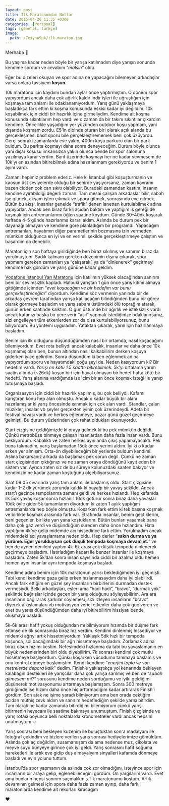 ```yaml
---
layout: post
title: İlk Maratonumdan Notlar
date: 2015-04-26 11:35 +0300
categories: [Personal]
tags: [general, türkçe]
image:
  path: /7exynu9pk/ilk-maraton.jpg
---
```

Merhaba 👋

Bu yaşıma kadar neden böyle bir yarışa katılmadım diye yarışın sonunda kendime sordum ve cevabım “_malsın”_ oldu.

Eğer bu dizeleri okuyan ve spor adına ne yapacağını bilemeyen arkadaşlar varsa onlara tavsiyem **koşun.**

10k maratonu için kaydımı bundan aylar önce yaptırmıştım. O dönem spor yapıyordum ancak daha çok ağırlık kaldır indir işleri ile uğraştığım için koşmaya tam anlamı ile odaklanamıyordum. Yarış günü yaklaşmaya başladıkça fark ettim ki koşma konusunda eskisi kadar iyi değildim. 10k koşabilmek için ciddi bir hazırlık içine girmeliydim. Kendime ait koşma konusunda sıkıntılarım hep vardı ve o zaman da bir takım sıkıntılar çıkardım kendime. Öncellikle yaşadığım yer yüzünden outdoor koşu yapmam, yani dışarıda koşmam zordu. E5'in dibinde oturan biri olarak açık alanda bu gerçekleşmesi basit sporu bile gerçekleştirememek beni çok üzüyordu. Gerçi sonraki zamanlarda eve yakın, 400m koşu parkuru olan bir park buldum. Bu parkta koşmayı daha sonra deneyeceğim. Durum böyle olunca yani dışar koşusu imkansızsa yakın olunca bende bir spor salonuna yazılmaya karar verdim. Bant üzerinde koşmayı her ne kadar sevmesem de 10k’yı en azından bitirebilmek adına hazırlanmam gerekiyordu ve benim 1 ayım vardı.

Zamanı hepimiz problem ederiz. Hele ki İstanbul gibi koşuşturmanın ve kaosun üst seviyelerde olduğu bir şehirde yaşıyorsanız, zaman kavramı bazen cidden çok can sıkıtı olabiliyor. Buradaki zamandan kastım, insanın kendine ayırabildiği değerli zaman. Tam mesai çalışan arkadaşlar bilir, sabah işe gitmek, akşam işten çıkmak ve spora gitmek, sonrasında eve gitmek. Bütün bu akışı, insanlar genelde “trafik” denen lanetten kurtulabilmek adına yapıyorlar. Ancak ben biraz farklı açıdan baktım ve yaptığım iş gereği de koşmak için antremanlarımı öğlen saatine koydum. Günde 30–40dk koşarak haftada 4–5 günde hazırlanma kararı aldım. Aslında bu durum pek bir dayanağı olmayan ve kendime göre planladığım bir programdı. Yapacağım antremanları, hayatımın diğer parametlerinin bozmasına izin vermeden mümkün olduğunca en iyi ve en verimli şekilde gerçekleştirmeye çalıştım ve başardım da denebilir.

Maraton için son haftaya girildiğinde ben biraz sıkılmış ve sanırım biraz da yorulmuştum. Sadık kalmam gereken düzenimin dışına çıkarak, spor yapmam gereken zamanları ya “çalışarak” ya da “dinlenerek” geçirmeyi kendime hak gördüm ve yarış gününe kadar geldim.

[Vodafone İstanbul Yarı Maratonu](https://www.istanbulyarimaratonu.org/) için katılımın yüksek olacağından sanırım beni bir sevimsizlik kapladı. Halbuki yarıştan 1 gün önce yarış kitimi almaya gittiğimde içimden “_evet koşacağım ve bir hedefim var bunu gerçekleştireceğim_” diyordum. Kendime söz vermenin yanında bir de arkadaş çevrem tarafından yarışa katılacağım bilindiğinden bunu bir görev olarak görmeye başladım ve yarış sabahı üstümdeki ölü toprağını atarak, günün erken saatinde kalktım. O gün üstümde bir ağırlık ve isteksizlik vardı ancak kafanızı başka bir yere verir “asıl” yapmak istediğinize odaklanırsanız, sizi engelleyen tüm etkenlerden zor da olsa kurtulabiliyorsunuz, bunu biliyordum. Bu yöntemi uyguladım. Yataktan çıkarak, yarın için hazırlanmaya başladım.

Benim için ilk olduğunu düşündüğümden nasıl bir ortamda, nasıl koşacağımı bilemiyordum. Evet rota belliydi ancak kalabalık, insanlar ve daha önce 10k koşmamış olan ben, bunun altından nasıl kalkabilirim derken koşuya giderken iyice gelirdim. Sonra düşündüm ki ben eğlenmek adına yapıyordum sporu ve hayatımdaki çoğu şeyi de. Neden kasıyordum ki? Bir hedefim vardı. _Yarışı en kötü 1.5 saatte bitirebilmek_. 5k’yı ortalama yarım saatin altında (~26dk) koşan biri için hayal olmayan bir hedef hatta kötü bir hedefti. Yarış alanına vardığımda ise içim bir an önce koşmak isteği ile yanıp tutuşmaya başladı.

Organizasyon için ciddi bir hazırlık yapılmış, bu çok belliydi. Kafamı karıştıran konu hep alan olmuştu. Ancak o kadar büyük bir alanı hazırlamışlar ki yarış öncesinde ısınmak için çok alan vardı. Standlar, çalan müzikler, insalar vb şeyler gerçekten iyinin çok üzerindeydi. Adeta bir festival havası vardı ve herkes eğlenmeye, pazar günü güzel geçirmeye gelmişti. Bu durum yüzlerinden çok rahat oldukları okunuyordu.

Start çizgisine geldiğimizde ki oraya gelmek ki bu pek mümkün değildi. Çünkü metrobüse binmeye çalışan insanlardan daha fazla insan vardı. Bunu bekliyordum. Kabalıktı ve zaten herkes aynı anda çıkış yapamayacaktı. Pek buna takmadım, yarış başlamadan 15dk önce yerimi aldım. İyi ki o kadar erken yer almışım. Orta-ön diyebileceğim bir yerlerde buldum kendimi. Aslına bakarsanız arkada da başlamak pek sorun değil. Çünkü ne zaman start çizgisinden çıktığınızı ve ne zaman oraya döndüğünü kayıt eden bir sistem var. Ayrıca zaten siz de bu süreye kolunuzdaki saaten bakıyor ve kendinizin ne kadar zaman koştuğunu ölçebiliyorsunuz.

Saat 09:05 civarında yarış tam anlamı ile başlamış oldu. Start çizgisine kadar 1–2 dk yürümek zorunda kaldık ki bayağı bir yavaş şekilde. Ancak start’ı geçince tempolanma zamanı geldi ve herkes hızlandı. Hep kafamda ilk 5dk yavaş koşar sonra hızlanır 10dk götürür sonra biraz daha yavaşlar 10dk öyle gider 5k tamamlarım diyordum ki zaten 1 aylık yaptığım antremanlarda hep böyle olmuştu. Koşarken fark ettim ki tek başına koşmak ve birlikte koşmak arasında fark var. Etrafımda insanlar, benim geçtiklerim, beni geçenler, birlikte yan yana koştuklarım. Bütün bunları yaşamak bana daha çok gaz verdi ve düşündüğüm süreden daha önce hızlandım. Hata yaptığımı 4k’ye gelip midemde acı hissedince fark ettim. Yorulmadım ancak midemdeki acı yavaşlamama neden oldu. Hep derler “**sakın durma ve ya yürüme. Eğer yorulduysan çok düşük tempoda koşmaya devam et.**” ve ben de aynen denileni yaptım 4k-6k arası çok düşük tempoda dinlenerek geçirmeye başladım. Hatırladığım kadarı ile benzer insanlar ile koşmaya başladım. Zaten 5k’dan sonra insan sayısında ciddi bir azalma oldu hemen hemen aynı insanlar aynı tempoda koşmaya başladı.

Kendime adına benim için 10k maratonun yarısı beklediğimden iyi geçmişti. Tabi kendi kendime gaza gelip erken hızlanmasaydım daha iyi olabilirdi. Ancak fark ettiğim en güzel şey insanların birbirlerini durmadan destek vermesiydi. Belki arkadaşları, eşleri ama “hadi hadi”, “bravo”, “durmak yok” şeklinde bağrışlar içinde geçen bir yarış olduğunu söyleyebilirim. Ara ara insanların bağırarak şarkılar söylemesi, sizi izleyen insanların “bravo” diyerek alkışlamaları vb motivasyon verici etkenler daha çok güç veren ve evet bu yarışı düşündüğümden daha iyi bitirebilirim hissiyatı bende oluşmaya başladı.

5k-6k arası hafif yokuş olduğundan mı bilmiyorum hızımda bir düşme fark ettimse de 6k sonrasında biraz hız verdim. Kendimi dinlenmiş hissediyor ve midemki ağrıyı artık hissetmiyordum. Yaklaşık 5dk hızlı bir tempoda koşunca, sol bacağımdaki bir ağrı hissetmeye başladım. Zorlamak adına biraz olsun hızımı kestim. Nefesimdeki hızlanma da tabi bu yavaşlamanın en büyük nedenlerinden biri oldu diyebilirim. 7k sonrası kendimi çok mutlu hissetmeye başlıyordum. Çünkü koşarken vücudumu tanımaya başlamış ve onu kontrol etmeye başlamıştım. Kendi kendime “_enerjini topla ve son metrelerde depara kalk_” dedim. Finish’e yaklaştıkça yol kenarında bekleyen kalabağın destekleri ile yarışcılar daha çok yarışa sarılmış ve ben de “_sabah gitmesem mi?_” sorusunu kendime neden sorduğumu ve iyiki geldiğimi düşünerek motivasyonumu arttırmaya başlamıştım. Sonra 300 metreye girdiğimde ise hızımı daha önce hiç arttırmadığım kadar artırarak Finish’i gördüm. Son atak ne işime yaradı bilmiyorum ama ben orada çektiğim acıdan müthiş zevk aldım ve sanırım hedeflediğim şekilde yarışı bitirdim. Tam olarak ne kadar zamanda bitirdiğimi bilemiyorum çünkü yarışı bitirmenin heyecanı ile saatime bakmaya unutmuştum. Finish çizgisinde ve yarış rotası boyunca belli noktalarda kronometreler vardı ancak hepsini unutmuştum ☺

Yarış sonrası beni bekleyen kuzenim ile buluştuktan sonra madalyam ile fotoğraf çekindim ve bizlere verilen yarış sonrası hediyelerimize gömüldüm. Aslında çok aç değildim, susamamıştım da ama nedense muz, çikolata ve meyve suyu bünyeye girince çok iyi geldi. Yarış sonrasını hafif soğuma hareketleri ile artık eve gidip duş almayalıyım sinyalleri kafamda dönmeye başladı ve evin yolunu tuttum.

İstanbul’da spor yapmanın da aslında çok zor olmadığını, isteyince spor için insanların bir araya gelip, eğlenebileceğini gördüm. Ön yargılarım vardı. Evet ama bunların hepsi sanırım saçmalıkmış. İlk maratonumu koştum. Artık devamının gelmesi için spora daha fazla zaman ayırıp, daha farklı maratonlarda kendime ait rekorları kıracağım

❤️